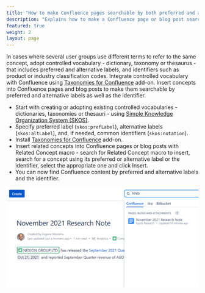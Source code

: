 ```yaml
---
title: "How to make Confluence pages searchable by both preferred and alternative terms?"
description: "Explains how to make a Confluence page or blog post searchable by preferred and alternative terms or identifiers such as product codes with Taxonomies for Confluence add-on."
featured: true
weight: 2
layout: page
---
```


In cases where several user groups use different terms to refer to the same concept, adopt controlled vocabulary - dictionary, taxonomy or thesaurus - that includes preferred and alternative labels, and identifiers such as product or industry classification codes. Integrate controlled vocabulary with Confluence using [Taxonomies for Confluence](https://marketplace.atlassian.com/apps/1226218/taxonomies-for-confluence) add-on. Insert concepts into Confluence pages and blog posts to make them searchable by preferred and alternative labels as well as the identifier.

* Start with creating or adopting existing controlled vocabularies - dictionaries, taxonomies or thesauri - using [Simple Knowledge Organization System (SKOS)](https://www.w3.org/2004/02/skos/). 
* Specify preferred label (`skos:prefLabel`), alternative labels (`skos:altLabel`), and, if needed, common identifiers (`skos:notation`).
* Install [Taxonomies for Confluence](https://marketplace.atlassian.com/apps/1226218/taxonomies-for-confluence) add-on.
* Insert related concepts into Confluence pages or blog posts with Related Concept macro - search for Related Concept macro to insert, search for a concept using its preferred or alternative label or the identifier, select the appropriate one and click Insert. 
* You can now find Confluence content by preferred and alternative labels and the identifier.

![The Confluence page shows the name of the referenced ASX listed company. Find the page by either company name or the ASX ticker.](/images/tfc-faq/cross-referencing-terms-image.png "The Confluence page shows the name of the referenced ASX listed company. Find the page by either company name or the ASX ticker.")